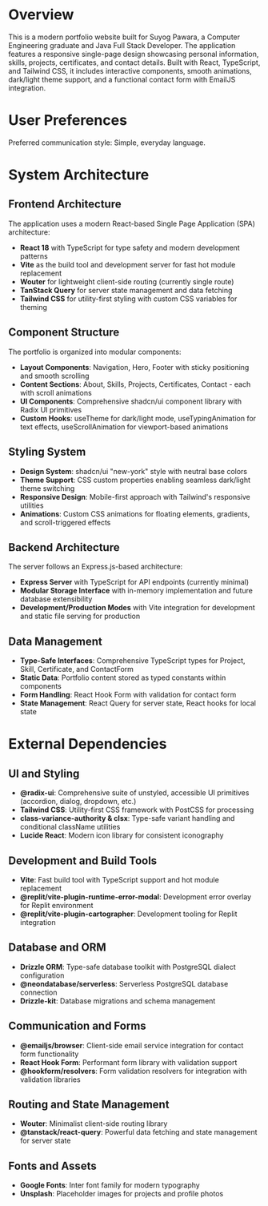 # Overview

This is a modern portfolio website built for Suyog Pawara, a Computer Engineering graduate and Java Full Stack Developer. The application features a responsive single-page design showcasing personal information, skills, projects, certificates, and contact details. Built with React, TypeScript, and Tailwind CSS, it includes interactive components, smooth animations, dark/light theme support, and a functional contact form with EmailJS integration.

# User Preferences

Preferred communication style: Simple, everyday language.

# System Architecture

## Frontend Architecture
The application uses a modern React-based Single Page Application (SPA) architecture:
- **React 18** with TypeScript for type safety and modern development patterns
- **Vite** as the build tool and development server for fast hot module replacement
- **Wouter** for lightweight client-side routing (currently single route)
- **TanStack Query** for server state management and data fetching
- **Tailwind CSS** for utility-first styling with custom CSS variables for theming

## Component Structure
The portfolio is organized into modular components:
- **Layout Components**: Navigation, Hero, Footer with sticky positioning and smooth scrolling
- **Content Sections**: About, Skills, Projects, Certificates, Contact - each with scroll animations
- **UI Components**: Comprehensive shadcn/ui component library with Radix UI primitives
- **Custom Hooks**: useTheme for dark/light mode, useTypingAnimation for text effects, useScrollAnimation for viewport-based animations

## Styling System
- **Design System**: shadcn/ui "new-york" style with neutral base colors
- **Theme Support**: CSS custom properties enabling seamless dark/light theme switching
- **Responsive Design**: Mobile-first approach with Tailwind's responsive utilities
- **Animations**: Custom CSS animations for floating elements, gradients, and scroll-triggered effects

## Backend Architecture
The server follows an Express.js-based architecture:
- **Express Server** with TypeScript for API endpoints (currently minimal)
- **Modular Storage Interface** with in-memory implementation and future database extensibility
- **Development/Production Modes** with Vite integration for development and static file serving for production

## Data Management
- **Type-Safe Interfaces**: Comprehensive TypeScript types for Project, Skill, Certificate, and ContactForm
- **Static Data**: Portfolio content stored as typed constants within components
- **Form Handling**: React Hook Form with validation for contact form
- **State Management**: React Query for server state, React hooks for local state

# External Dependencies

## UI and Styling
- **@radix-ui**: Comprehensive suite of unstyled, accessible UI primitives (accordion, dialog, dropdown, etc.)
- **Tailwind CSS**: Utility-first CSS framework with PostCSS for processing
- **class-variance-authority & clsx**: Type-safe variant handling and conditional className utilities
- **Lucide React**: Modern icon library for consistent iconography

## Development and Build Tools
- **Vite**: Fast build tool with TypeScript support and hot module replacement
- **@replit/vite-plugin-runtime-error-modal**: Development error overlay for Replit environment
- **@replit/vite-plugin-cartographer**: Development tooling for Replit integration

## Database and ORM
- **Drizzle ORM**: Type-safe database toolkit with PostgreSQL dialect configuration
- **@neondatabase/serverless**: Serverless PostgreSQL database connection
- **Drizzle-kit**: Database migrations and schema management

## Communication and Forms
- **@emailjs/browser**: Client-side email service integration for contact form functionality
- **React Hook Form**: Performant form library with validation support
- **@hookform/resolvers**: Form validation resolvers for integration with validation libraries

## Routing and State Management
- **Wouter**: Minimalist client-side routing library
- **@tanstack/react-query**: Powerful data fetching and state management for server state

## Fonts and Assets
- **Google Fonts**: Inter font family for modern typography
- **Unsplash**: Placeholder images for projects and profile photos
